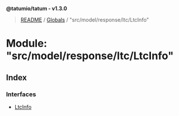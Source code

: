 **@tatumio/tatum - v1.3.0**

> [README](../README.md) / [Globals](../globals.md) / "src/model/response/ltc/LtcInfo"

# Module: "src/model/response/ltc/LtcInfo"

## Index

### Interfaces

* [LtcInfo](../interfaces/_src_model_response_ltc_ltcinfo_.ltcinfo.md)
